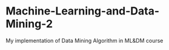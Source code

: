 # Machine-Learning-and-Data-Mining-2
My implementation of Data Mining Algorithm in ML&amp;DM course
